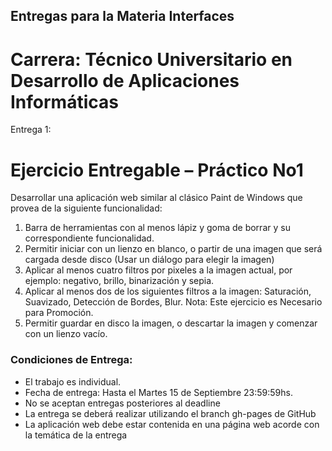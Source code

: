 ## Entregas para la Materia Interfaces
# Carrera: Técnico Universitario en Desarrollo de Aplicaciones Informáticas

Entrega 1: 
# **Ejercicio Entregable – Práctico No1**

Desarrollar una aplicación web similar al clásico Paint de Windows que provea de la siguiente funcionalidad:

1. Barra de herramientas con al menos lápiz y goma de borrar y su correspondiente funcionalidad.
2. Permitir iniciar con un lienzo en blanco, o partir de una imagen que será cargada desde disco (Usar un diálogo
para elegir la imagen)
3. Aplicar al menos cuatro filtros por pixeles a la imagen actual, por ejemplo: negativo, brillo, binarización y sepia.
4. Aplicar al menos dos de los siguientes filtros a la imagen: Saturación, Suavizado, Detección de Bordes, Blur.
Nota: Este ejercicio es Necesario para Promoción.
5. Permitir guardar en disco la imagen, o descartar la imagen y comenzar con un lienzo vacío.

### **Condiciones de Entrega:**

* El trabajo es individual.
* Fecha de entrega: Hasta el Martes 15 de Septiembre 23:59:59hs.
* No se aceptan entregas posteriores al deadline
* La entrega se deberá realizar utilizando el branch gh-pages de GitHub
* La aplicación web debe estar contenida en una página web acorde con la temática de la entrega
